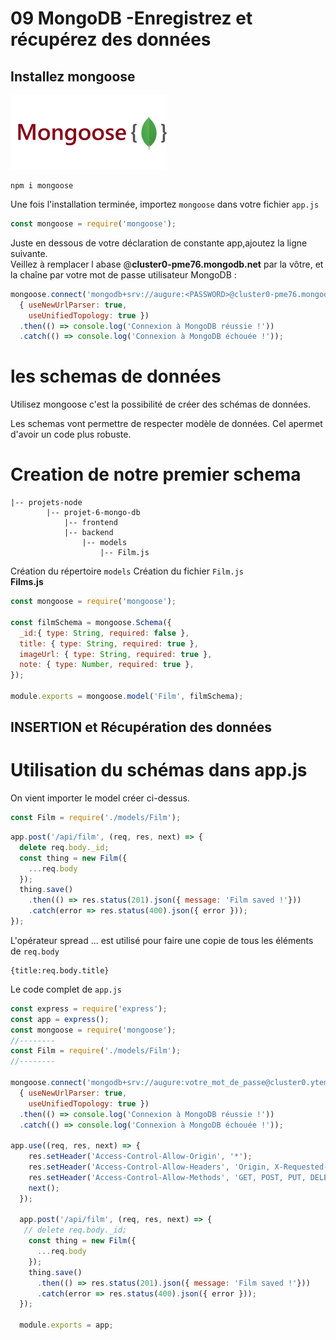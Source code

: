 # 09 MongoDB -Enregistrez et récupérez des données
## Installez mongoose
<img src="../img/9/mongoose.webp" width="250">

```
npm i mongoose
```

Une fois l'installation terminée, importez <code>mongoose</code> dans votre fichier <code>app.js</code> 
```js
const mongoose = require('mongoose');
```

Juste en dessous de votre déclaration de constante app,ajoutez la ligne suivante.  
Veillez à remplacer l abase @**cluster0-pme76.mongodb.net** par la vôtre, et la chaîne <PASSWORD> par votre mot de passe utilisateur MongoDB :

```js
mongoose.connect('mongodb+srv://augure:<PASSWORD>@cluster0-pme76.mongodb.net/test?retryWrites=true&w=majority',
  { useNewUrlParser: true,
    useUnifiedTopology: true })
  .then(() => console.log('Connexion à MongoDB réussie !'))
  .catch(() => console.log('Connexion à MongoDB échouée !'));
```

# les schemas de données
Utilisez mongoose c'est la possibilité de créer des schémas de données.  

Les schemas vont permettre de respecter modèle de données.
Cel apermet d'avoir un code plus robuste.

# Creation de notre premier schema
```
|-- projets-node
        |-- projet-6-mongo-db
            |-- frontend
            |-- backend
                |-- models
                    |-- Film.js
```
Création du répertoire <code>models</code> 
Création du fichier <code>Film.js</code>  
**Films.js**
```js
const mongoose = require('mongoose');

const filmSchema = mongoose.Schema({
  _id:{ type: String, required: false },
  title: { type: String, required: true },
  imageUrl: { type: String, required: true },
  note: { type: Number, required: true },
});

module.exports = mongoose.model('Film', filmSchema);
```
## INSERTION et Récupération des données
# Utilisation du schémas dans app.js

On vient importer le model créer ci-dessus.  

```js
const Film = require('./models/Film');
```

```js
app.post('/api/film', (req, res, next) => {
  delete req.body._id;
  const thing = new Film({
    ...req.body
  });
  thing.save()
    .then(() => res.status(201).json({ message: 'Film saved !'}))
    .catch(error => res.status(400).json({ error }));
});
```
L'opérateur spread ... est utilisé pour faire une copie de tous les éléments de <code>req.body</code>   
```
{title:req.body.title}
```
Le code complet de <code>app.js</code>
```js
const express = require('express');
const app = express();
const mongoose = require('mongoose');
//--------
const Film = require('./models/Film');
//--------

mongoose.connect('mongodb+srv://augure:votre_mot_de_passe@cluster0.ytemn.mongodb.net/?retryWrites=true&w=majority&appName=Cluster0',
  { useNewUrlParser: true,
    useUnifiedTopology: true })
  .then(() => console.log('Connexion à MongoDB réussie !'))
  .catch(() => console.log('Connexion à MongoDB échouée !'));

app.use((req, res, next) => {
    res.setHeader('Access-Control-Allow-Origin', '*');
    res.setHeader('Access-Control-Allow-Headers', 'Origin, X-Requested-With, Content, Accept, Content-Type, Authorization');
    res.setHeader('Access-Control-Allow-Methods', 'GET, POST, PUT, DELETE, PATCH, OPTIONS');
    next();
  });

  app.post('/api/film', (req, res, next) => {
   // delete req.body._id;
    const thing = new Film({
      ...req.body
    });
    thing.save()
      .then(() => res.status(201).json({ message: 'Film saved !'}))
      .catch(error => res.status(400).json({ error }));
  });

  module.exports = app;
```
